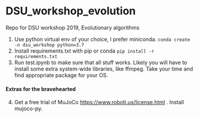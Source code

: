 # DSU_workshop_evolution
Repo for DSU workshop 2019, Evolutionary algorithms 

1. Use python virtual env of your choice, I prefer miniconda. ```conda create -n dsu_workshop python=3.7```
2. Install requirements.txt with pip or conda ```pip install -r requirements.txt```
3. Run test.ipynb to make sure that all stuff works. Likely you will have to install some extra system-wide libraries, like ffmpeg. Take your time and find appropriate package for your OS. 

#### Extras for the bravehearted 
4. Get a free trial of MuJoCo https://www.roboti.us/license.html . Install mujoco-py.
